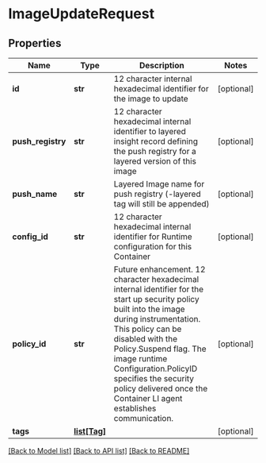 # ImageUpdateRequest

## Properties
Name | Type | Description | Notes
------------ | ------------- | ------------- | -------------
**id** | **str** | 12 character internal hexadecimal identifier for the image to update | [optional] 
**push_registry** | **str** | 12 character hexadecimal internal identifier to layered insight record defining the push registry for a layered version of this image | [optional] 
**push_name** | **str** | Layered Image name for push registry (-layered tag will still be appended) | [optional] 
**config_id** | **str** | 12 character hexadecimal internal identifier for Runtime configuration for this Container | [optional] 
**policy_id** | **str** | Future enhancement. 12 character hexadecimal internal identifier  for the start up security policy built into the image during  instrumentation. This policy can be disabled with the Policy.Suspend  flag. The image runtime Configuration.PolicyID specifies the security  policy delivered once the Container LI agent establishes communication.  | [optional] 
**tags** | [**list[Tag]**](Tag.md) |  | [optional] 

[[Back to Model list]](../README.md#documentation-for-models) [[Back to API list]](../README.md#documentation-for-api-endpoints) [[Back to README]](../README.md)


